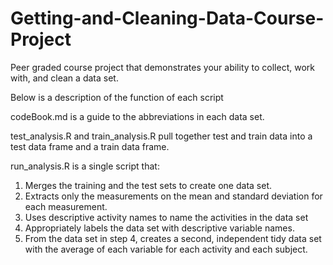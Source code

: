 # Getting-and-Cleaning-Data-Course-Project
Peer graded course project that demonstrates your ability to collect, work with, and clean a data set.

Below is a description of the function of each script

codeBook.md is a guide to the abbreviations in each data set.

test_analysis.R and train_analysis.R pull together test and train data into a test data frame and a train data frame.



run_analysis.R is a single script that:

1. Merges the training and the test sets to create one data set.
2. Extracts only the measurements on the mean and standard deviation for each measurement.
3. Uses descriptive activity names to name the activities in the data set
4. Appropriately labels the data set with descriptive variable names.
5. From the data set in step 4, creates a second, independent tidy data set with the average of each variable for each activity and each subject.
